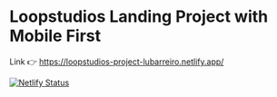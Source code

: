# Loopstudios Landing Project with Mobile First

Link 👉 https://loopstudios-project-lubarreiro.netlify.app/

[![Netlify Status](https://api.netlify.com/api/v1/badges/8b1ef8ab-4917-489d-819f-a09c1165f789/deploy-status)](https://app.netlify.com/sites/loopstudios-project-lubarreiro/deploys)
